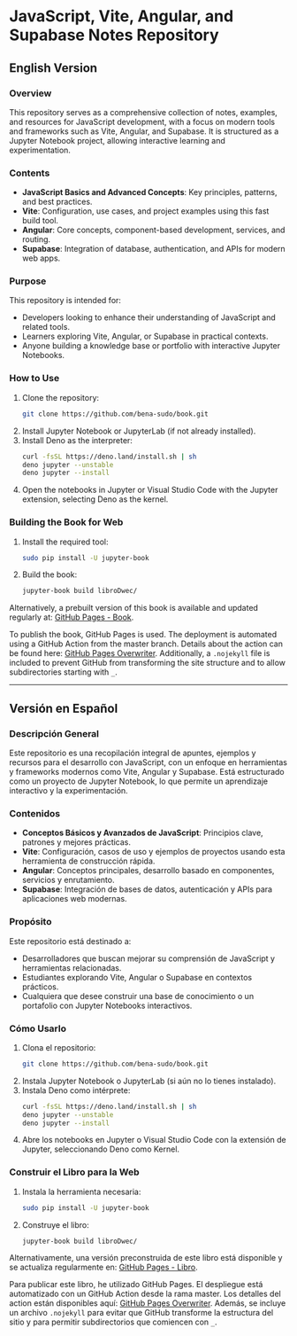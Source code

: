 # JavaScript, Vite, Angular, and Supabase Notes Repository

## English Version

### Overview

This repository serves as a comprehensive collection of notes, examples, and resources for JavaScript development, with a focus on modern tools and frameworks such as Vite, Angular, and Supabase. It is structured as a Jupyter Notebook project, allowing interactive learning and experimentation.

### Contents

- **JavaScript Basics and Advanced Concepts**: Key principles, patterns, and best practices.
- **Vite**: Configuration, use cases, and project examples using this fast build tool.
- **Angular**: Core concepts, component-based development, services, and routing.
- **Supabase**: Integration of database, authentication, and APIs for modern web apps.

### Purpose

This repository is intended for:
- Developers looking to enhance their understanding of JavaScript and related tools.
- Learners exploring Vite, Angular, or Supabase in practical contexts.
- Anyone building a knowledge base or portfolio with interactive Jupyter Notebooks.

### How to Use

1. Clone the repository:
   ```bash
   git clone https://github.com/bena-sudo/book.git
   ```
2. Install Jupyter Notebook or JupyterLab (if not already installed).
3. Install Deno as the interpreter:
   ```bash
   curl -fsSL https://deno.land/install.sh | sh
   deno jupyter --unstable
   deno jupyter --install
   ```
4. Open the notebooks in Jupyter or Visual Studio Code with the Jupyter extension, selecting Deno as the kernel.

### Building the Book for Web

1. Install the required tool:
   ```bash
   sudo pip install -U jupyter-book
   ```
2. Build the book:
   ```bash
   jupyter-book build libroDwec/
   ```

Alternatively, a prebuilt version of this book is available and updated regularly at:
[GitHub Pages - Book](https://bena-sudo.github.io/book/intro.html).

To publish the book, GitHub Pages is used. The deployment is automated using a GitHub Action from the master branch. Details about the action can be found here: [GitHub Pages Overwriter](https://github.com/marketplace/actions/github-pages-overwriter). Additionally, a `.nojekyll` file is included to prevent GitHub from transforming the site structure and to allow subdirectories starting with `_`.

---

## Versión en Español

### Descripción General

Este repositorio es una recopilación integral de apuntes, ejemplos y recursos para el desarrollo con JavaScript, con un enfoque en herramientas y frameworks modernos como Vite, Angular y Supabase. Está estructurado como un proyecto de Jupyter Notebook, lo que permite un aprendizaje interactivo y la experimentación.

### Contenidos

- **Conceptos Básicos y Avanzados de JavaScript**: Principios clave, patrones y mejores prácticas.
- **Vite**: Configuración, casos de uso y ejemplos de proyectos usando esta herramienta de construcción rápida.
- **Angular**: Conceptos principales, desarrollo basado en componentes, servicios y enrutamiento.
- **Supabase**: Integración de bases de datos, autenticación y APIs para aplicaciones web modernas.

### Propósito

Este repositorio está destinado a:
- Desarrolladores que buscan mejorar su comprensión de JavaScript y herramientas relacionadas.
- Estudiantes explorando Vite, Angular o Supabase en contextos prácticos.
- Cualquiera que desee construir una base de conocimiento o un portafolio con Jupyter Notebooks interactivos.

### Cómo Usarlo

1. Clona el repositorio:
   ```bash
   git clone https://github.com/bena-sudo/book.git
   ```
2. Instala Jupyter Notebook o JupyterLab (si aún no lo tienes instalado).
3. Instala Deno como intérprete:
   ```bash
   curl -fsSL https://deno.land/install.sh | sh
   deno jupyter --unstable
   deno jupyter --install
   ```
4. Abre los notebooks en Jupyter o Visual Studio Code con la extensión de Jupyter, seleccionando Deno como Kernel.

### Construir el Libro para la Web

1. Instala la herramienta necesaria:
   ```bash
   sudo pip install -U jupyter-book
   ```
2. Construye el libro:
   ```bash
   jupyter-book build libroDwec/
   ```

Alternativamente, una versión preconstruida de este libro está disponible y se actualiza regularmente en:
[GitHub Pages - Libro](https://bena-sudo.github.io/book/intro.html).

Para publicar este libro, he utilizado GitHub Pages. El despliegue está automatizado con un GitHub Action desde la rama master. Los detalles del action están disponibles aquí: [GitHub Pages Overwriter](https://github.com/marketplace/actions/github-pages-overwriter). Además, se incluye un archivo `.nojekyll` para evitar que GitHub transforme la estructura del sitio y para permitir subdirectorios que comiencen con `_`. 
